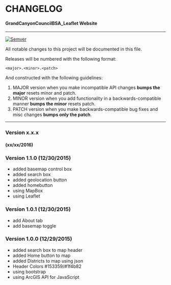 # CHANGELOG #
#### GrandCanyonCouncilBSA_Leaflet Website ####
***********************************************

[![Semver](http://img.shields.io/SemVer/2.0.0.png)](http://semver.org/spec/v2.0.0.html)

All notable changes to this project will be documented in this file.

Releases will be numbered with the following format:

`<major>.<minor>.<patch>`

And constructed with the following guidelines:

1. MAJOR version when you make incompatible API changes **bumps the major** resets minor and patch.
2. MINOR version when you add functionality in a backwards-compatible manner **bumps the minor** resets patch.
3. PATCH version when you make backwards-compatible bug fixes and misc changes **bumps only the patch**.
***************************************************************************************************************

### Version x.x.x
#### (xx/xx/2016)

### Version 1.1.0 (12/30/2015)

* added basemap control box
* added search box
* added geolocation button
* added homebutton
* using MapBox
* using Leaflet

### Version 1.0.1 (12/30/2015)

* add About tab
* add basemap toggle

### Version 1.0.0 (12/29/2015)

* added search box to map header
* added Home button to map
* added Districts to map using json
* Header Colors #153359/#1f4b82
* using bootstrap
* using ArcGIS API for JavaScript

